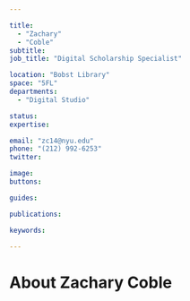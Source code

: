 ```yaml
---

title:
  - "Zachary"
  - "Coble"
subtitle: 
job_title: "Digital Scholarship Specialist"

location: "Bobst Library"
space: "5FL"
departments:
  - "Digital Studio"

status: 
expertise:

email: "zc14@nyu.edu"
phone: "(212) 992-6253"
twitter: 

image: 
buttons:

guides:

publications:

keywords:

---
```


# About Zachary Coble


